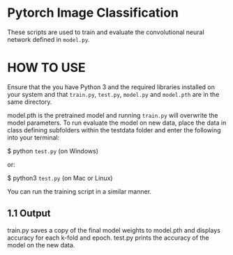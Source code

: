 # Pytorch Image Classification

These scripts are used to train and evaluate the convolutional neural network defined in `model.py`.


# HOW TO USE

Ensure that the you have Python 3 and the required libraries installed on your system and that `train.py`, `test.py`, `model.py` and `model.pth` are in the same directory.

model.pth is the pretrained model and running `train.py` will overwrite the model parameters.
To run evaluate the model on new data, place the data in class defining subfolders within the testdata folder and enter the following into your terminal:

$ python `test.py` (on Windows)

or:

$ python3 `test.py` (on Mac or Linux)

You can run the training script in a similar manner.


## 1.1 Output

train.py saves a copy of the final model weights to model.pth and displays accuracy for each k-fold and epoch.
test.py prints the accuracy of the model on the new data.